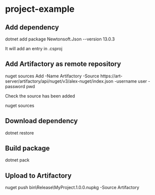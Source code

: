# project-example

## Add dependency
dotnet add package Newtonsoft.Json --version 13.0.3

It will add an entry in .csproj
<PackageReference Include="Newtonsoft.Json" Version="13.0.3" />


## Add Artifactory as remote repository
 nuget sources Add -Name Artifactory -Source https://art-server/artifactory/api/nuget/v3/alex-nuget/index.json -username user -password pwd

Check the source has been added

nuget sources

## Download dependency
 dotnet restore


## Build package
dotnet pack


## Upload to Artifactory

 nuget push bin\Release\MyProject.1.0.0.nupkg -Source Artifactory